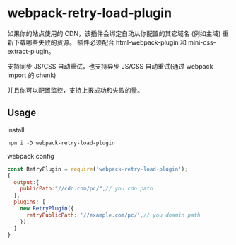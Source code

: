 # webpack-retry-load-plugin

如果你的站点使用的 CDN，该插件会绑定自动从你配置的其它域名 (例如主域) 重新下载哪些失败的资源。
插件必须配合 html-webpack-plugin 和 mini-css-extract-plugin。

支持同步 JS/CSS 自动重试，也支持异步 JS/CSS 自动重试(通过 webpack import 的 chunk)

并且你可以配置监控，支持上报成功和失败的量。

## Usage

install

```shell
npm i -D webpack-retry-load-plugin
```

webpack config

```js
const RetryPlugin = require('webpack-retry-load-plugin');
{
  output:{
    publicPath:"//cdn.com/pc/",// you cdn path
  },
  plugins: [
    new RetryPlugin({
      retryPublicPath: '//example.com/pc/',// you doamin path
    }),
  ]
}
```
